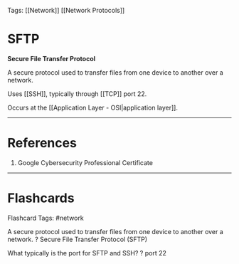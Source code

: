Tags: [[Network]] [[Network Protocols]]
# SFTP

**Secure File Transfer Protocol**

A secure protocol used to transfer files from one device to another over a network.

Uses [[SSH]], typically through [[TCP]] port 22.

Occurs at the [[Application Layer - OSI|application layer]].

---
# References

1. Google Cybersecurity Professional Certificate

---
# Flashcards

Flashcard Tags: #network 

A secure protocol used to transfer files from one device to another over a network.
?
Secure File Transfer Protocol (SFTP)
<!--SR:!2024-05-14,3,230-->

What typically is the port for SFTP and SSH?
?
port 22
<!--SR:!2024-05-28,17,290-->